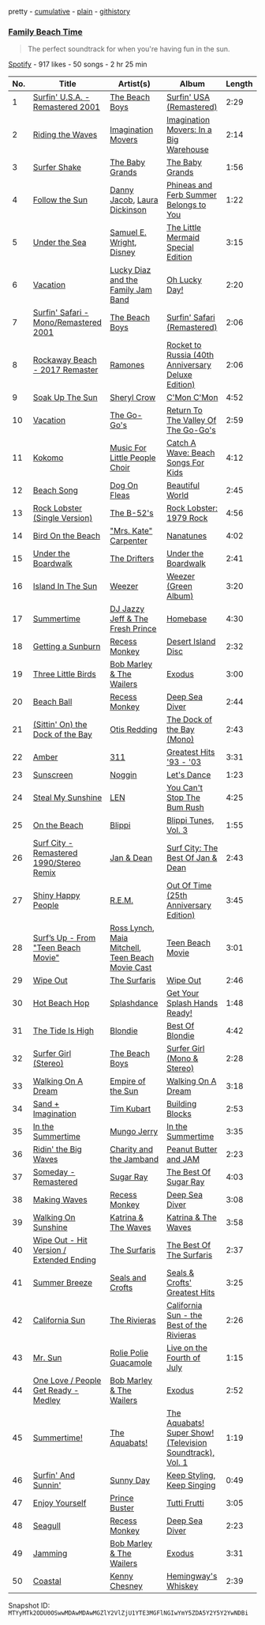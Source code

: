 pretty - [cumulative](/playlists/cumulative/37i9dQZF1DXb3ZKiuF24g4.md) - [plain](/playlists/plain/37i9dQZF1DXb3ZKiuF24g4) - [githistory](https://github.githistory.xyz/mackorone/spotify-playlist-archive/blob/main/playlists/plain/37i9dQZF1DXb3ZKiuF24g4)

### [Family Beach Time](https://open.spotify.com/playlist/37i9dQZF1DXb3ZKiuF24g4)

> The perfect soundtrack for when you're having fun in the sun.

[Spotify](https://open.spotify.com/user/spotify) - 917 likes - 50 songs - 2 hr 25 min

| No. | Title | Artist(s) | Album | Length |
|---|---|---|---|---|
| 1 | [Surfin' U.S.A\. \- Remastered 2001](https://open.spotify.com/track/0wz1LjDb9ZNEYwOmDJ3Q4b) | [The Beach Boys](https://open.spotify.com/artist/3oDbviiivRWhXwIE8hxkVV) | [Surfin' USA \(Remastered\)](https://open.spotify.com/album/6u5tGarzvESDsQiIpC4SlI) | 2:29 |
| 2 | [Riding the Waves](https://open.spotify.com/track/5hXDPy8wqd1O9ypkCTjtqa) | [Imagination Movers](https://open.spotify.com/artist/3nkUcLzl9v6cIxFI6cvTeD) | [Imagination Movers: In a Big Warehouse](https://open.spotify.com/album/2MmbI5cNJ2twmLFWBTUcNq) | 2:14 |
| 3 | [Surfer Shake](https://open.spotify.com/track/3KrrtXZHE3w9Aiy5E9pZl1) | [The Baby Grands](https://open.spotify.com/artist/5utOgNLzDC1fg5EuztlYbC) | [The Baby Grands](https://open.spotify.com/album/4QNuQTPY9OzOSoiY6BWYc9) | 1:56 |
| 4 | [Follow the Sun](https://open.spotify.com/track/0fGe6WYDEaC9TQLJt2AqRn) | [Danny Jacob](https://open.spotify.com/artist/3J6ns49mHsAFXgp5EoDJjS), [Laura Dickinson](https://open.spotify.com/artist/24atAUm9yln5x8Os9PEIwv) | [Phineas and Ferb Summer Belongs to You](https://open.spotify.com/album/77jAlhvBI46I7MiMmfsEbF) | 1:22 |
| 5 | [Under the Sea](https://open.spotify.com/track/6oYkwjI1TKP9D0Y9II1GT7) | [Samuel E\. Wright](https://open.spotify.com/artist/6Id8rcDNyBXPcgKQVfQ8rX), [Disney](https://open.spotify.com/artist/3xvaSlT4xsyk6lY1ESOspO) | [The Little Mermaid Special Edition](https://open.spotify.com/album/4aAwvCRNJIqiUGVEjieWv6) | 3:15 |
| 6 | [Vacation](https://open.spotify.com/track/7rPKUKo4fQbZJhS5CRVfXH) | [Lucky Diaz and the Family Jam Band](https://open.spotify.com/artist/5rsiLbN9VsVXTfgpSGf6po) | [Oh Lucky Day!](https://open.spotify.com/album/7BSumVCs7CD287vUZ3IQ5C) | 2:20 |
| 7 | [Surfin' Safari \- Mono/Remastered 2001](https://open.spotify.com/track/4kIYRtgbZyPzAWSFLdlajW) | [The Beach Boys](https://open.spotify.com/artist/3oDbviiivRWhXwIE8hxkVV) | [Surfin' Safari \(Remastered\)](https://open.spotify.com/album/6gcXDGhzGcCBY4dLzEgNFB) | 2:06 |
| 8 | [Rockaway Beach \- 2017 Remaster](https://open.spotify.com/track/2HZGsnMByx3V8KmNW6LqWF) | [Ramones](https://open.spotify.com/artist/1co4F2pPNH8JjTutZkmgSm) | [Rocket to Russia \(40th Anniversary Deluxe Edition\)](https://open.spotify.com/album/7Jb0VtDTacuQdXM3pYyrbv) | 2:06 |
| 9 | [Soak Up The Sun](https://open.spotify.com/track/215JYyyUnrJ98NK3KEwu6d) | [Sheryl Crow](https://open.spotify.com/artist/4TKTii6gnOnUXQHyuo9JaD) | [C'Mon C'Mon](https://open.spotify.com/album/5NYcTXrRZHxNyRKVOd0vs1) | 4:52 |
| 10 | [Vacation](https://open.spotify.com/track/1vJOi8S2MSq3jZsni1gm4x) | [The Go\-Go's](https://open.spotify.com/artist/2mG8HHQ9S9kcbjcrb5N1FE) | [Return To The Valley Of The Go\-Go's](https://open.spotify.com/album/2Fz3LCOdrEUXSYMKaQ5C2f) | 2:59 |
| 11 | [Kokomo](https://open.spotify.com/track/1oA9t2tKsEUeqesFG7SFfe) | [Music For Little People Choir](https://open.spotify.com/artist/56VxN57aiLCz1TXtVi9Pt6) | [Catch A Wave: Beach Songs For Kids](https://open.spotify.com/album/4bv3l226v9aulHL5wga5B6) | 4:12 |
| 12 | [Beach Song](https://open.spotify.com/track/1bDMoH8fmHwGRqEBy0v8Eg) | [Dog On Fleas](https://open.spotify.com/artist/4IeVO9BEsrReZNdAtF2h6L) | [Beautiful World](https://open.spotify.com/album/5Ko4WA7utUQPe8HJTDGq5p) | 2:45 |
| 13 | [Rock Lobster \(Single Version\)](https://open.spotify.com/track/3kSGrLqC4rHroqYaYt1wjH) | [The B\-52's](https://open.spotify.com/artist/3gdbcIdNypBsYNu3iiCjtN) | [Rock Lobster: 1979 Rock](https://open.spotify.com/album/2go7n6CHACI1b8WW6zHUpG) | 4:56 |
| 14 | [Bird On the Beach](https://open.spotify.com/track/6NFR6PdaSZlsUVnW783hvx) | ["Mrs\. Kate" Carpenter](https://open.spotify.com/artist/7oUHwZ5Zx7NYPvtUh0oSJs) | [Nanatunes](https://open.spotify.com/album/1uShZkpPPa8nATGJcb0rWo) | 4:02 |
| 15 | [Under the Boardwalk](https://open.spotify.com/track/65jrjEhWfAvysKfnojk1i0) | [The Drifters](https://open.spotify.com/artist/1FqqOl9itIUpXr4jZPIVoT) | [Under the Boardwalk](https://open.spotify.com/album/7AgI5vniflcbh86Znea7yM) | 2:41 |
| 16 | [Island In The Sun](https://open.spotify.com/track/2MLHyLy5z5l5YRp7momlgw) | [Weezer](https://open.spotify.com/artist/3jOstUTkEu2JkjvRdBA5Gu) | [Weezer \(Green Album\)](https://open.spotify.com/album/2OBSz5Nlto0Q5CtYPzPY7c) | 3:20 |
| 17 | [Summertime](https://open.spotify.com/track/20XdEFyaUR9C7aDIdq2OAd) | [DJ Jazzy Jeff & The Fresh Prince](https://open.spotify.com/artist/1mG23iQeR29Ojhq89D5gbh) | [Homebase](https://open.spotify.com/album/2ELLswCKdQXUWbWxhaAklh) | 4:30 |
| 18 | [Getting a Sunburn](https://open.spotify.com/track/6H7tY1fZgPTAPwl9zhVW16) | [Recess Monkey](https://open.spotify.com/artist/0oXrvAp6NnKeWz1qnKrNLb) | [Desert Island Disc](https://open.spotify.com/album/15bBuB1A3MOOhfbqv45PbS) | 2:32 |
| 19 | [Three Little Birds](https://open.spotify.com/track/75FYqcxt1YEAtqDLrOeIJn) | [Bob Marley & The Wailers](https://open.spotify.com/artist/2QsynagSdAqZj3U9HgDzjD) | [Exodus](https://open.spotify.com/album/2mBbV0Ad6B4ydHMZlzAY7S) | 3:00 |
| 20 | [Beach Ball](https://open.spotify.com/track/7cD1t11YSnEtvZbLJLllD4) | [Recess Monkey](https://open.spotify.com/artist/0oXrvAp6NnKeWz1qnKrNLb) | [Deep Sea Diver](https://open.spotify.com/album/36XrVhfFQBakUcrnWOsuo8) | 2:44 |
| 21 | [\(Sittin' On\) the Dock of the Bay](https://open.spotify.com/track/3zBhihYUHBmGd2bcQIobrF) | [Otis Redding](https://open.spotify.com/artist/60df5JBRRPcnSpsIMxxwQm) | [The Dock of the Bay \(Mono\)](https://open.spotify.com/album/03HMOcANauhLD0WNrMkmLU) | 2:43 |
| 22 | [Amber](https://open.spotify.com/track/51UtgWS4z1eMPuLQOzPtNH) | [311](https://open.spotify.com/artist/41Q0HrwWBtuUkJc7C1Rp6K) | [Greatest Hits '93 \- '03](https://open.spotify.com/album/0OsjlbBaSZFbZnXGAUysMG) | 3:31 |
| 23 | [Sunscreen](https://open.spotify.com/track/69Kf8wQ91FpKltMUuDruBL) | [Noggin](https://open.spotify.com/artist/3gV7M2xBjZ7dN42b41LHYn) | [Let's Dance](https://open.spotify.com/album/6SHJk0npY3mr7SXFX6fcps) | 1:23 |
| 24 | [Steal My Sunshine](https://open.spotify.com/track/4agp6oHofabdUedr0B1krj) | [LEN](https://open.spotify.com/artist/0nyc9SZGLITSOJASmTZsnZ) | [You Can't Stop The Bum Rush](https://open.spotify.com/album/5NndKV7nc18qRQfFvLgZ1k) | 4:25 |
| 25 | [On the Beach](https://open.spotify.com/track/2WXKBIFUj7NO103uqsWXN7) | [Blippi](https://open.spotify.com/artist/30niqFGUKKUg1horQSgwBn) | [Blippi Tunes, Vol\. 3](https://open.spotify.com/album/4yXRgaXo2hTMr4aRPCL21b) | 1:55 |
| 26 | [Surf City \- Remastered 1990/Stereo Remix](https://open.spotify.com/track/4ZzXPeOfMXk0iKNQGdlzDq) | [Jan & Dean](https://open.spotify.com/artist/0pqGj6vO9YHsXuZmaJaP2Y) | [Surf City: The Best Of Jan & Dean](https://open.spotify.com/album/1q3jhhU1DSw1zNAoeyhCsE) | 2:43 |
| 27 | [Shiny Happy People](https://open.spotify.com/track/1v2zyAJrChw5JnfafSkwkJ) | [R.E.M.](https://open.spotify.com/artist/4KWTAlx2RvbpseOGMEmROg) | [Out Of Time \(25th Anniversary Edition\)](https://open.spotify.com/album/6yEuIwTQpciH1qtj7mP5GK) | 3:45 |
| 28 | [Surf’s Up \- From "Teen Beach Movie"](https://open.spotify.com/track/4FLwksoBdffxACteswhNlU) | [Ross Lynch](https://open.spotify.com/artist/4UxLFBvSr4xMDpHe1lrLrH), [Maia Mitchell](https://open.spotify.com/artist/3730ZT92AjnEzC83q5RzDC), [Teen Beach Movie Cast](https://open.spotify.com/artist/7CU7ADIkPVCEZU9miqxSzy) | [Teen Beach Movie](https://open.spotify.com/album/5ANe5AfOnYydm3lXELfiHF) | 3:01 |
| 29 | [Wipe Out](https://open.spotify.com/track/4SDGb2V6J2rEbxNujwNeMl) | [The Surfaris](https://open.spotify.com/artist/6gZVflqhSHhG3MjYrf1dOv) | [Wipe Out](https://open.spotify.com/album/6m4OZ0vUzfZmNtr6bmExGn) | 2:46 |
| 30 | [Hot Beach Hop](https://open.spotify.com/track/7ou35IxsYMKLvttu8qsIpZ) | [Splashdance](https://open.spotify.com/artist/4Ice11eCBrh8t9cBQ48xAh) | [Get Your Splash Hands Ready!](https://open.spotify.com/album/3rrFsOAwF0D7klzbrLzhfD) | 1:48 |
| 31 | [The Tide Is High](https://open.spotify.com/track/1jLRap9S6KxWpzlxBqYh17) | [Blondie](https://open.spotify.com/artist/4tpUmLEVLCGFr93o8hFFIB) | [Best Of Blondie](https://open.spotify.com/album/7mEjsBlRmfP63cH1gdPT6A) | 4:42 |
| 32 | [Surfer Girl \(Stereo\)](https://open.spotify.com/track/0yQLW0FSYo8fye3FsMgAQU) | [The Beach Boys](https://open.spotify.com/artist/3oDbviiivRWhXwIE8hxkVV) | [Surfer Girl \(Mono & Stereo\)](https://open.spotify.com/album/11HAwlOWpKxJVbGIxnZ3qI) | 2:28 |
| 33 | [Walking On A Dream](https://open.spotify.com/track/0mBkoM8r7KAQzZij5swTUL) | [Empire of the Sun](https://open.spotify.com/artist/67hb7towEyKvt5Z8Bx306c) | [Walking On A Dream](https://open.spotify.com/album/04gYcIojJt78nYnN5oOrKt) | 3:18 |
| 34 | [Sand + Imagination](https://open.spotify.com/track/7yfsc3m2EL2ZUPENKX1EE0) | [Tim Kubart](https://open.spotify.com/artist/1mmtvYjQNZ4rNL20mT1wDp) | [Building Blocks](https://open.spotify.com/album/7dQLT9UwXHYXUCAycMzNxz) | 2:53 |
| 35 | [In the Summertime](https://open.spotify.com/track/3RNyGLgSvmVRZ7xKUp8Wgd) | [Mungo Jerry](https://open.spotify.com/artist/2mbvqMGpwLsakeH45p1Jrb) | [In the Summertime](https://open.spotify.com/album/30UgyUTvmdYXNo7CeMabXY) | 3:35 |
| 36 | [Ridin' the Big Waves](https://open.spotify.com/track/4oGkikhxhR2gdrM3J7MQCW) | [Charity and the Jamband](https://open.spotify.com/artist/5YTYt0ir3CPgXGWTlfWdHT) | [Peanut Butter and JAM](https://open.spotify.com/album/0NjKamX0KpwHIwp27z0WJw) | 2:23 |
| 37 | [Someday \- Remastered](https://open.spotify.com/track/6NcHJ23mLQKnVxQcOmT7JW) | [Sugar Ray](https://open.spotify.com/artist/4uN3DsfENc7dp0OLO0FEIb) | [The Best Of Sugar Ray](https://open.spotify.com/album/2hjQQj7x2YipViOCw6UX1N) | 4:03 |
| 38 | [Making Waves](https://open.spotify.com/track/7ya9Wb5ek21dYx06TtD0V5) | [Recess Monkey](https://open.spotify.com/artist/0oXrvAp6NnKeWz1qnKrNLb) | [Deep Sea Diver](https://open.spotify.com/album/36XrVhfFQBakUcrnWOsuo8) | 3:08 |
| 39 | [Walking On Sunshine](https://open.spotify.com/track/05wIrZSwuaVWhcv5FfqeH0) | [Katrina & The Waves](https://open.spotify.com/artist/2TzHIUhVpeeDxyJPpQfnV3) | [Katrina & The Waves](https://open.spotify.com/album/1UQG78YJjaBySRMh0A8Uw7) | 3:58 |
| 40 | [Wipe Out \- Hit Version / Extended Ending](https://open.spotify.com/track/4anUinKv803lyDD1vaSXhU) | [The Surfaris](https://open.spotify.com/artist/6gZVflqhSHhG3MjYrf1dOv) | [The Best Of The Surfaris](https://open.spotify.com/album/1ROIPdrYZPf0SYpVhu1co9) | 2:37 |
| 41 | [Summer Breeze](https://open.spotify.com/track/01UYpHuzHi4eB9PAbDoPY2) | [Seals and Crofts](https://open.spotify.com/artist/6jdObwsrIjSRnBbMw6lPBj) | [Seals & Crofts' Greatest Hits](https://open.spotify.com/album/4dkdQY484elFRfcVNY6uzj) | 3:25 |
| 42 | [California Sun](https://open.spotify.com/track/6qpTh8eRZ4wPycoRZvbWnd) | [The Rivieras](https://open.spotify.com/artist/5iIxOyBhMCDCFwAYGM6B3P) | [California Sun \- the Best of the Rivieras](https://open.spotify.com/album/212ZbylSmSvOazpXpR7T60) | 2:26 |
| 43 | [Mr\. Sun](https://open.spotify.com/track/2VaNzOnn2kzyZbXVxiTL9k) | [Rolie Polie Guacamole](https://open.spotify.com/artist/5B7XLUnkpg3TQYgP088xqT) | [Live on the Fourth of July](https://open.spotify.com/album/1b6zeDLID2xClNInu6SapM) | 1:15 |
| 44 | [One Love / People Get Ready \- Medley](https://open.spotify.com/track/6SR0dDuXH2vtgBfMLrivKV) | [Bob Marley & The Wailers](https://open.spotify.com/artist/2QsynagSdAqZj3U9HgDzjD) | [Exodus](https://open.spotify.com/album/2mBbV0Ad6B4ydHMZlzAY7S) | 2:52 |
| 45 | [Summertime!](https://open.spotify.com/track/1gAaCOTfapa9tB4nWkUWP2) | [The Aquabats!](https://open.spotify.com/artist/0WgiEOrXlaXJGHKhkd9s4s) | [The Aquabats! Super Show! \(Television Soundtrack\), Vol\. 1](https://open.spotify.com/album/2zfV24Z3J5tYbbITneW2Ju) | 1:19 |
| 46 | [Surfin' And Sunnin'](https://open.spotify.com/track/4abQIptzx1pXZBDq8PF71o) | [Sunny Day](https://open.spotify.com/artist/4KqqosG1rMSwHl0AyLeatP) | [Keep Styling, Keep Singing](https://open.spotify.com/album/7cgGVrEHEiJLhjzWfMfItx) | 0:49 |
| 47 | [Enjoy Yourself](https://open.spotify.com/track/2gXudOFrHDzj7D2JqbcFWm) | [Prince Buster](https://open.spotify.com/artist/75S63f1AmZUa9gpQvlt5NB) | [Tutti Frutti](https://open.spotify.com/album/0ozlC9XMnxo9ksxV8MsHVm) | 3:05 |
| 48 | [Seagull](https://open.spotify.com/track/33tOziCAipYKTpARr3imte) | [Recess Monkey](https://open.spotify.com/artist/0oXrvAp6NnKeWz1qnKrNLb) | [Deep Sea Diver](https://open.spotify.com/album/36XrVhfFQBakUcrnWOsuo8) | 2:23 |
| 49 | [Jamming](https://open.spotify.com/track/5LyfiK6iXEIBNEtcaGKohl) | [Bob Marley & The Wailers](https://open.spotify.com/artist/2QsynagSdAqZj3U9HgDzjD) | [Exodus](https://open.spotify.com/album/2mBbV0Ad6B4ydHMZlzAY7S) | 3:31 |
| 50 | [Coastal](https://open.spotify.com/track/22ejspKqayOvA7eCzUjFlk) | [Kenny Chesney](https://open.spotify.com/artist/3grHWM9bx2E9vwJCdlRv9O) | [Hemingway's Whiskey](https://open.spotify.com/album/0EJVUQGqNRxYBBCS0OLqY7) | 2:39 |

Snapshot ID: `MTYyMTk2ODU0OSwwMDAwMDAwMGZlY2VlZjU1YTE3MGFlNGIwYmY5ZDA5Y2Y5Y2YwNDBi`
